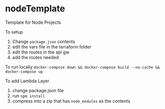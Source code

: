 # nodeTemplate
Template for Node Projects

To setup
1. Change `package.json` contents
1. edit the vars file in the terraform folder
1. edit the routes in the api gw
2. add the routes needed

To run locally `docker-compose down && docker-compose build --no-cache && docker-compose up`

To add Lambda Layer
1. change package.json file
2. run `npm install`
3. compress into a zip that has `node_modules` as the contents
